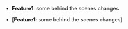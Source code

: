 - **Feature1**: some behind the scenes changes



- [**Feature1**: some behind the scenes changes]


